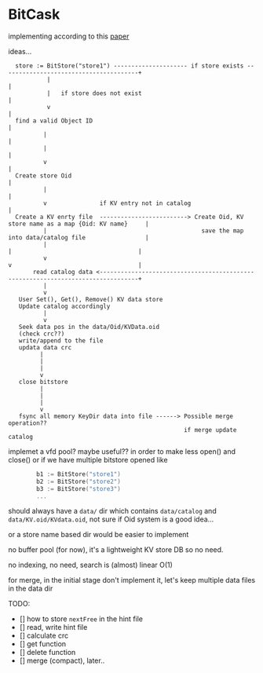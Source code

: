 BitCask
===========================

implementing according to this [paper](https://riak.com/assets/bitcask-intro.pdf)


ideas...
```                                                                                          
  store := BitStore("store1") --------------------- if store exists ---------------------------------------+                                                                     
           |                                                                                               |             
           |   if store does not exist                                                                     |
           v                                                                                               |
  find a valid Object ID                                                                                   |
          |                                                                                                |
          |                                                                                                |
          v                                                                                                |
  Create store Oid                                                                                         |
          |                                                                                                |
          v               if KV entry not in catalog                                                       |
  Create a KV enrty file  -------------------------> Create Oid, KV store name as a map {Oid: KV name}     |
          |                                            save the map into data/catalog file                 |
          |                                                           |                                    |
          v                                                           v                                    |
       read catalog data <---------------------------------------------------------------------------------+
          |                                                                                            
          v                                                                                            
   User Set(), Get(), Remove() KV data store                                                 
   Update catalog accordingly                                                                         
          |                                                                                           
          v                                                                                           
   Seek data pos in the data/Oid/KVData.oid                                                           
   (check crc??)                                                                                      
   write/append to the file                                                                           
   updata data crc                                                                                    
         |                                                                                            
         |                                                                                            
         |                                                                                            
         v                                                                                            
   close bitstore                                                                                     
         |                                                                                            
         |                                                                                            
         |                                                                                            
         v                                                                                            
   fsync all memory KeyDir data into file ------> Possible merge operation??                          
                                                  if merge update catalog                          
```

implemet a vfd pool? maybe useful?? in order to make less open() and close() or if we have multiple bitstore opened like

```go
        b1 := BitStore("store1")
        b2 := BitStore("store2")
        b3 := BitStore("store3")
        ...
```

should always have a `data/` dir which contains `data/catalog` and `data/KV.oid/KVdata.oid`, not sure if Oid system is a good idea...

or a store name based dir would be easier to implement

no buffer pool (for now), it's a lightweight KV store DB so no need.

no indexing, no need, search is (almost) linear O(1)

for merge, in the initial stage don't implement it, let's keep multiple data files in the data dir

TODO:

- [] how to store `nextFree` in the hint file
- [] read, write hint file
- [] calculate crc
- [] get function
- [] delete function
- [] merge (compact), later..
